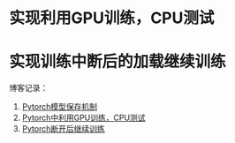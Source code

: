 # 实现利用GPU训练，CPU测试
# 实现训练中断后的加载继续训练

博客记录：
1. [Pytorch模型保存机制](https://www.cnblogs.com/zgqcn/p/14015720.html)
2. [Pytorch中利用GPU训练，CPU测试](https://www.cnblogs.com/zgqcn/p/14015832.html)
3. [Pytorch断开后继续训练](https://www.cnblogs.com/zgqcn/p/14016368.html)
